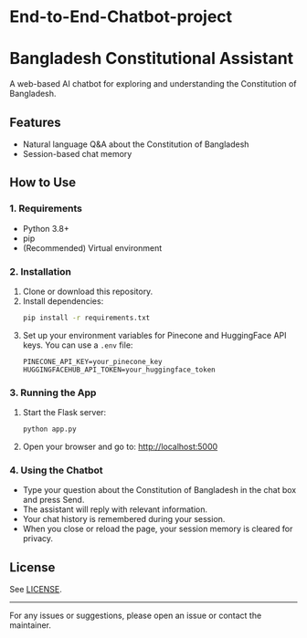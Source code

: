 # End-to-End-Chatbot-project

# Bangladesh Constitutional Assistant

A web-based AI chatbot for exploring and understanding the Constitution of Bangladesh.

## Features

- Natural language Q&A about the Constitution of Bangladesh
- Session-based chat memory

## How to Use

### 1. Requirements

- Python 3.8+
- pip
- (Recommended) Virtual environment

### 2. Installation

1. Clone or download this repository.
2. Install dependencies:
   ```bash
   pip install -r requirements.txt
   ```
3. Set up your environment variables for Pinecone and HuggingFace API keys. You can use a `.env` file:
   ```env
   PINECONE_API_KEY=your_pinecone_key
   HUGGINGFACEHUB_API_TOKEN=your_huggingface_token
   ```

### 3. Running the App

1. Start the Flask server:
   ```bash
   python app.py
   ```
2. Open your browser and go to: [http://localhost:5000](http://localhost:5000)

### 4. Using the Chatbot

- Type your question about the Constitution of Bangladesh in the chat box and press Send.
- The assistant will reply with relevant information.
- Your chat history is remembered during your session.
- When you close or reload the page, your session memory is cleared for privacy.

## License

See [LICENSE](LICENSE).

---

For any issues or suggestions, please open an issue or contact the maintainer.
